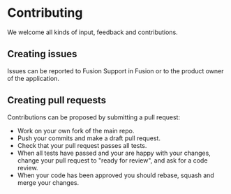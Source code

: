 # Contributing
We welcome all kinds of input, feedback and contributions.

## Creating issues
Issues can be reported to Fusion Support in Fusion or to the product owner of the application.

## Creating pull requests
Contributions can be proposed by submitting a pull request:

- Work on your own fork of the main repo.
- Push your commits and make a draft pull request.
- Check that your pull request passes all tests.
- When all tests have passed and your are happy with your changes, change your pull request to "ready for review", and ask for a code review.
- When your code has been approved you should rebase, squash and merge your changes.
